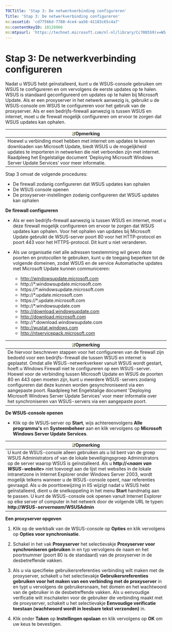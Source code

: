 ```yaml
---
TOCTitle: 'Stap 3: De netwerkverbinding configureren'
Title: 'Stap 3: De netwerkverbinding configureren'
ms:assetid: 'cd77566d-7780-4ce4-aa56-41183c65c4a7'
ms:contentKeyID: 18126966
ms:mtpsurl: 'https://technet.microsoft.com/nl-nl/library/Cc708559(v=WS.10)'
---
```


Stap 3: De netwerkverbinding configureren
=========================================

Nadat u WSUS hebt geïnstalleerd, kunt u de WSUS-console gebruiken om WSUS te configureren en om vervolgens de eerste updates op te halen. WSUS is standaard geconfigureerd om updates op te halen bij Microsoft Update. Als er een proxyserver in het netwerk aanwezig is, gebruikt u de WSUS-console om WSUS te configureren voor het gebruik van de proxyserver. Als er een bedrijfs-firewall aanwezig is tussen WSUS en internet, moet u de firewall mogelijk configureren om ervoor te zorgen dat WSUS updates kan ophalen.

| ![](images/Cc708559.note(WS.10).gif)Opmerking                                                                                                                                                                                                                                              |
|-------------------------------------------------------------------------------------------------------------------------------------------------------------------------------------------------------------------------------------------------------------------------------------------------------------------------|
| Hoewel u verbinding moet hebben met internet om updates te kunnen downloaden van Microsoft Update, biedt WSUS u de mogelijkheid updates te importeren in netwerken die niet verbonden zijn met internet. Raadpleeg het Engelstalige document 'Deploying Microsoft Windows Server Update Services' voor meer informatie. |

Stap 3 omvat de volgende procedures:

-   De firewall zodanig configureren dat WSUS updates kan ophalen
-   De WSUS console openen
-   De proxyserver-instellingen zodanig configureren dat WSUS updates kan ophalen

**De firewall configureren**
-   Als er een bedrijfs-firewall aanwezig is tussen WSUS en internet, moet u deze firewall mogelijk configureren om ervoor te zorgen dat WSUS updates kan ophalen. Voor het ophalen van updates bij Microsoft Update gebruikt de WSUS-server poort 80 voor het HTTP-protocol en poort 443 voor het HTTPS-protocol. Dit kunt u niet veranderen.

-   Als uw organisatie niet alle adressen toestemming wil geven deze poorten en protocollen te gebruiken, kunt u de toegang beperken tot de volgende domeinen, zodat WSUS en de service Automatische updates met Microsoft Update kunnen communiceren:

    -   http://windowsupdate.microsoft.com
    -   http://\*.windowsupdate.microsoft.com
    -   https://\*.windowsupdate.microsoft.com
    -   http://\*.update.microsoft.com
    -   https://\*.update.microsoft.com
    -   http://\*.windowsupdate.com
    -   http://download.windowsupdate.com
    -   http://download.microsoft.com
    -   http://\*.download.windowsupdate.com
    -   http://wustat.windows.com
    -   http://ntservicepack.microsoft.com

| ![](images/Cc708559.note(WS.10).gif)Opmerking                                                                                                                                                                                                                                                                                                                                                                                                                                                                                                                                                                                                               |
|------------------------------------------------------------------------------------------------------------------------------------------------------------------------------------------------------------------------------------------------------------------------------------------------------------------------------------------------------------------------------------------------------------------------------------------------------------------------------------------------------------------------------------------------------------------------------------------------------------------------------------------------------------------------------------------|
| De hiervoor beschreven stappen voor het configureren van de firewall zijn bedoeld voor een bedrijfs-firewall die tussen WSUS en internet is geplaatst. Omdat alle WSUS-netwerkverkeer vanuit WSUS wordt gestart, hoeft u Windows Firewall niet te configureren op een WSUS-server. Hoewel voor de verbinding tussen Microsoft Update en WSUS de poorten 80 en 443 open moeten zijn, kunt u meerdere WSUS-servers zodanig configureren dat deze kunnen worden gesynchroniseerd via een aangepaste poort. Raadpleeg het Engelstalige document 'Deploying Microsoft Windows Server Update Services' voor meer informatie over het synchroniseren van WSUS-servers via een aangepaste poort. |

**De WSUS-console openen**
-   Klik op de WSUS-server op **Start**, wijs achtereenvolgens **Alle programma's** en **Systeembeheer** aan en klik vervolgens op **Microsoft Windows Server Update Services**.

| ![](images/Cc708559.note(WS.10).gif)Opmerking                                                                                                                                                                                                                                                                                                                                                                                                                                                                                                                                                                                                                                                                                                     |
|--------------------------------------------------------------------------------------------------------------------------------------------------------------------------------------------------------------------------------------------------------------------------------------------------------------------------------------------------------------------------------------------------------------------------------------------------------------------------------------------------------------------------------------------------------------------------------------------------------------------------------------------------------------------------------------------------------------------------------------------------------------------------------|
| U kunt de WSUS-console alleen gebruiken als u lid bent van de groep WSUS Administrators of van de lokale beveiligingsgroep Administrators op de server waarop WSUS is geïnstalleerd. Als u **http://&lt;***naam van WSUS-website***&gt;** niet toevoegt aan de lijst met websites in de lokale intranetzone in Internet Explorer onder Windows Server 2003, wordt mogelijk telkens wanneer u de WSUS-console opent, naar referenties gevraagd. Als u de poorttoewijzing in IIS wijzigt nadat u WSUS hebt geïnstalleerd, dient u de snelkoppeling in het menu **Start** handmatig aan te passen. U kunt de WSUS-console ook openen vanuit Internet Explorer op elke server of computer in het netwerk door de volgende URL te typen: **http://***WSUS-servernaam***/WSUSAdmin** |

**Een proxyserver opgeven**
1.  Klik op de werkbalk van de WSUS-console op **Opties** en klik vervolgens op **Opties voor synchronisatie**.

2.  Schakel in het vak **Proxyserver** het selectievakje **Proxyserver voor synchroniseren gebruiken** in en typ vervolgens de naam en het poortnummer (poort 80 is de standaard) van de proxyserver in de desbetreffende vakken.

3.  Als u via specifieke gebruikersreferenties verbinding wilt maken met de proxyserver, schakelt u het selectievakje **Gebruikersreferenties gebruiken voor het maken van een verbinding met de proxyserver** in en typt u vervolgens de gebruikersnaam, het domein en het wachtwoord van de gebruiker in de desbetreffende vakken. Als u eenvoudige verificatie wilt inschakelen voor de gebruiker die verbinding maakt met de proxyserver, schakelt u het selectievakje **Eenvoudige verificatie toestaan (wachtwoord wordt in leesbare tekst verzonden)** in.

4.  Klik onder **Taken** op **Instellingen opslaan** en klik vervolgens op **OK** om uw keus te bevestigen.

